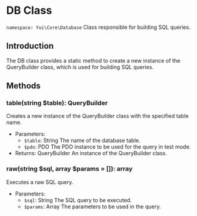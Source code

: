 # DB Class

`namespace: Yui\Core\Database`
Class responsible for building SQL queries.

## Introduction
The DB class provides a static method to create a new instance of the QueryBuilder class, which is used for building SQL queries.

## Methods

### table(string $table): QueryBuilder
Creates a new instance of the QueryBuilder class with the specified table name.
- Parameters:
  - `$table`: String The name of the database table.
  - `$pdo`: PDO The PDO instance to be used for the query in test mode.
- Returns: QueryBuilder An instance of the QueryBuilder class.


### raw(string $sql, array $params = []): array
Executes a raw SQL query.
- Parameters:
  - `$sql`: String The SQL query to be executed.
  - `$params`: Array The parameters to be used in the query.